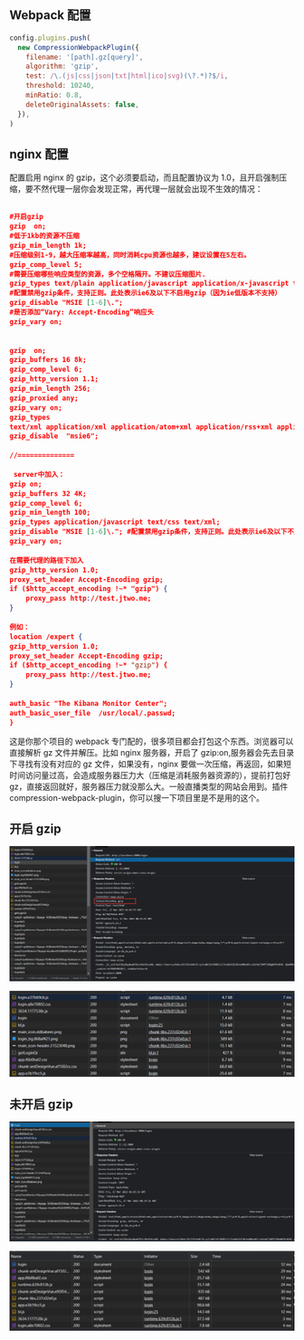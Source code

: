 ## Webpack 配置

```js
config.plugins.push(
  new CompressionWebpackPlugin({
    filename: '[path].gz[query]',
    algorithm: 'gzip',
    test: /\.(js|css|json|txt|html|ico|svg)(\?.*)?$/i,
    threshold: 10240,
    minRatio: 0.8,
    deleteOriginalAssets: false,
  }),
)
```

## nginx 配置

配置启用 nginx 的 gzip，这个必须要启动，而且配置协议为 1.0，且开启强制压缩，要不然代理一层你会发现正常，再代理一层就会出现不生效的情况：

```json

#开启gzip
gzip  on;
#低于1kb的资源不压缩
gzip_min_length 1k;
#压缩级别1-9，越大压缩率越高，同时消耗cpu资源也越多，建议设置在5左右。
gzip_comp_level 5;
#需要压缩哪些响应类型的资源，多个空格隔开。不建议压缩图片.
gzip_types text/plain application/javascript application/x-javascript text/javascript text/xml text/css;
#配置禁用gzip条件，支持正则。此处表示ie6及以下不启用gzip（因为ie低版本不支持）
gzip_disable "MSIE [1-6]\.";
#是否添加“Vary: Accept-Encoding”响应头
gzip_vary on;


gzip  on;
gzip_buffers 16 8k;
gzip_comp_level 6;
gzip_http_version 1.1;
gzip_min_length 256;
gzip_proxied any;
gzip_vary on;
gzip_types
text/xml application/xml application/atom+xml application/rss+xml application/xhtml+xml image/svg+xml     text/javascript application/javascript application/x-javascript     text/x-json application/json application/x-web-app-manifest+json     text/css text/plain text/x-component     font/opentype application/x-font-ttf application/vnd.ms-fontobject     image/x-icon;
gzip_disable  "msie6";

//==============

 server中加入：
gzip on;
gzip_buffers 32 4K;
gzip_comp_level 6;
gzip_min_length 100;
gzip_types application/javascript text/css text/xml;
gzip_disable "MSIE [1-6]\."; #配置禁用gzip条件，支持正则。此处表示ie6及以下不启用gzip（因为ie低版本不支持）
gzip_vary on;

在需要代理的路径下加入
gzip_http_version 1.0;
proxy_set_header Accept-Encoding gzip;
if ($http_accept_encoding !~* "gzip") {
    proxy_pass http://test.jtwo.me;
}

例如：
location /expert {
gzip_http_version 1.0;
proxy_set_header Accept-Encoding gzip;
if ($http_accept_encoding !~* "gzip") {
    proxy_pass http://test.jtwo.me;
}

auth_basic "The Kibana Monitor Center";
auth_basic_user_file  /usr/local/.passwd;
}
```

这是你那个项目的 webpack 专门配的，很多项目都会打包这个东西。浏览器可以直接解析 gz 文件并解压。比如 nginx 服务器，开启了 gzip:on,服务器会先去目录下寻找有没有对应的 gz 文件，如果没有，nginx 要做一次压缩，再返回，如果短时间访问量过高，会造成服务器压力大（压缩是消耗服务器资源的），提前打包好 gz，直接返回就好，服务器压力就没那么大。一般直播类型的网站会用到。插件 compression-webpack-plugin，你可以搜一下项目里是不是用的这个。

## 开启 gzip

![image.png](/engineer/nginx/gzipon.png)

![image.png](/engineer/nginx/gziponstatic.png)

## 未开启 gzip

![image.png](/engineer/nginx/gzipoff.png)

![image.png](/engineer/nginx/gzipoffstatic.png)
